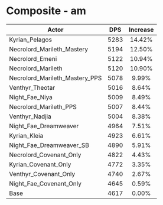 # Composite - am
| Actor | DPS | Increase |
|---|:---:|:---:|
|Kyrian_Pelagos|5283|14.42%|
|Necrolord_Marileth_Mastery|5194|12.50%|
|Necrolord_Emeni|5122|10.94%|
|Necrolord_Marileth|5120|10.90%|
|Necrolord_Marileth_Mastery_PPS|5078|9.99%|
|Venthyr_Theotar|5016|8.64%|
|Night_Fae_Niya|5009|8.49%|
|Necrolord_Marileth_PPS|5007|8.44%|
|Venthyr_Nadjia|5004|8.38%|
|Night_Fae_Dreamweaver|4964|7.51%|
|Kyrian_Kleia|4923|6.61%|
|Night_Fae_Dreamweaver_SB|4890|5.91%|
|Necrolord_Covenant_Only|4822|4.43%|
|Kyrian_Covenant_Only|4772|3.35%|
|Venthyr_Covenant_Only|4740|2.67%|
|Night_Fae_Covenant_Only|4645|0.59%|
|Base|4617|0.00%|
